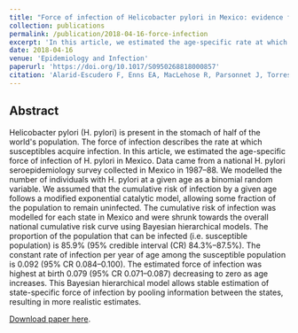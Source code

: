 ```yaml
---
title: "Force of infection of Helicobacter pylori in Mexico: evidence from a national survey using a hierarchical Bayesian model"
collection: publications
permalink: /publication/2018-04-16-force-infection
excerpt: 'In this article, we estimated the age-specific rate at which susceptibles acquire infection (force of infection) of Helicobacter pylori in Mexico.'
date: 2018-04-16
venue: 'Epidemiology and Infection'
paperurl: 'https://doi.org/10.1017/S0950268818000857'
citation: 'Alarid-Escudero F, Enns EA, MacLehose R, Parsonnet J, Torres J, Kuntz KM. Force of infection of H. pylori in Mexico: Evidence from a national survey using a hierarchical Bayesian model. Epidemiology and Infection, 2018;146(8):961-9.'
---
```


## Abstract
Helicobacter pylori (H. pylori) is present in the stomach of half of the world's population. The force of infection describes the rate at which susceptibles acquire infection. In this article, we estimated the age-specific force of infection of H. pylori in Mexico. Data came from a national H. pylori seroepidemiology survey collected in Mexico in 1987–88. We modelled the number of individuals with H. pylori at a given age as a binomial random variable. We assumed that the cumulative risk of infection by a given age follows a modified exponential catalytic model, allowing some fraction of the population to remain uninfected. The cumulative risk of infection was modelled for each state in Mexico and were shrunk towards the overall national cumulative risk curve using Bayesian hierarchical models. The proportion of the population that can be infected (i.e. susceptible population) is 85.9% (95% credible interval (CR) 84.3%–87.5%). The constant rate of infection per year of age among the susceptible population is 0.092 (95% CR 0.084–0.100). The estimated force of infection was highest at birth 0.079 (95% CR 0.071–0.087) decreasing to zero as age increases. This Bayesian hierarchical model allows stable estimation of state-specific force of infection by pooling information between the states, resulting in more realistic estimates.

[Download paper here](https://doi.org/10.1017/S0950268818000857).
